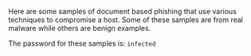 Here are some samples of document based phishing that use various techniques to compromise a host. Some of these samples are from real malware while others are benign examples.

The password for these samples is: `infected`
